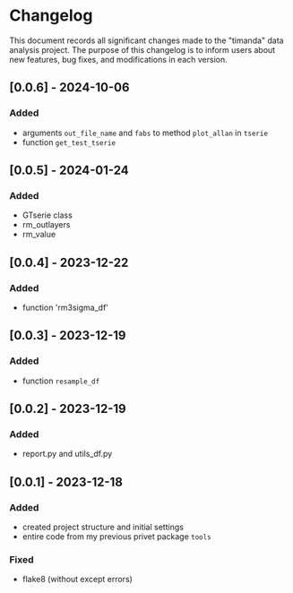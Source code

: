 # Changelog

This document records all significant changes made to the "timanda" data analysis project. The purpose of this changelog is to inform users about new features, bug fixes, and modifications in each version.

## [0.0.6] - 2024-10-06
### Added
- arguments `out_file_name` and `fabs` to method `plot_allan` in `tserie`
- function `get_test_tserie`

## [0.0.5] - 2024-01-24
### Added
- GTserie class
- rm_outlayers
- rm_value

## [0.0.4] - 2023-12-22
### Added
- function 'rm3sigma_df'

## [0.0.3] - 2023-12-19
### Added
- function `resample_df`

## [0.0.2] - 2023-12-19
### Added
- report.py and utils_df.py

## [0.0.1] - 2023-12-18
### Added
- created project structure and initial settings
- entire code from my previous privet package `tools`

### Fixed
- flake8 (without except errors)
